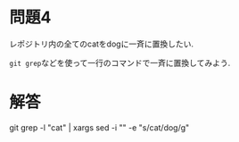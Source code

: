 # 問題4
レポジトリ内の全てのcatをdogに一斉に置換したい.  


`git grep`などを使って一行のコマンドで一斉に置換してみよう.

# 解答
git grep -l "cat" | xargs sed -i "" -e "s/cat/dog/g"
